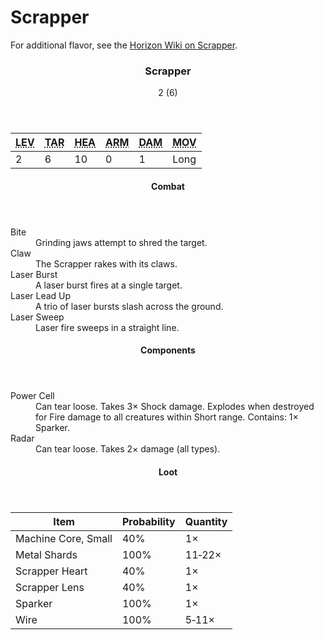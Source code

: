 <!-- +template machine scrapper cypher-creature -->

<h1>Scrapper</h1>
<p class="col-span-all">For additional flavor, see the <a href="https://horizon.fandom.com/wiki/Scrapper" rel="external">Horizon Wiki on Scrapper</a>.</p>
<div class="cypher-stat-block stat-block col-span-all">
	<article>
		<header class="title">
			<h3><span class="word" markdown="1">
Scrapper
</span></h3>
			<aside class="level-and-target">2 (6)</aside>
		</header>
		<section class="stats-tab">
			<table class="stats">
				<thead>
					<tr>
						<th><abbr title="Level">LEV</abbr></th>
						<th><abbr title="Target Number">TAR</abbr></th>
						<th><abbr title="Health">HEA</abbr></th>
						<th><abbr title="Armor">ARM</abbr></th>
						<th><abbr title="Damage">DAM</abbr></th>
						<th><abbr title="Movement">MOV</abbr></th>
					</tr>
				</thead>
				<tbody>
					<tr>
						<td>2</td>
						<td>6</td>
						<td>10</td>
						<td>0</td>
						<td>1</td>
						<td>Long</td>
					</tr>
				</tbody>
			</table>
		</section>
		<section class="combats">
			<header><h4>Combat</h4></header>
			<dl class="combat-list">
				<div class="detailed">
					<dt>Bite</dt>
					<dd markdown="1">
Grinding jaws attempt to shred the target.
</dd>
				</div>
				<div class="detailed">
					<dt>Claw</dt>
					<dd markdown="1">
The Scrapper rakes with its claws.
</dd>
				</div>
				<div class="detailed">
					<dt>Laser Burst</dt>
					<dd markdown="1">
A laser burst fires at a single target.
</dd>
				</div>
				<div class="detailed">
					<dt>Laser Lead Up</dt>
					<dd markdown="1">
A trio of laser bursts slash across the ground.
</dd>
				</div>
				<div class="detailed">
					<dt>Laser Sweep</dt>
					<dd markdown="1">
Laser fire sweeps in a straight line.
</dd>
				</div>
			</dl>
		</section>
		<section class="components">
			<header><h4>Components</h4></header>
			<dl class="component-list">
				<div class="detailed">
					<dt>Power Cell</dt>
					<dd markdown="1">
Can tear loose. Takes 3&times; Shock damage. Explodes when destroyed for Fire damage to all creatures within Short range. Contains: 1&times; Sparker.
</dd>
				</div>
				<div class="detailed">
					<dt>Radar</dt>
					<dd markdown="1">
Can tear loose. Takes 2&times; damage (all types).
</dd>
				</div>
			</dl>
		</section>
		<section class="loot-items">
			<header><h4>Loot</h4></header>
			<table class="loot-list">
				<thead>
					<tr>
						<th>Item</th>
						<th class="loot-percent">Probability</th>
						<th class="loot-qty">Quantity</th>
					</tr>
				</thead>
				<tbody>
					<tr>
						<td class="loot-title">Machine Core, Small</td>
						<td class="loot-percent">40%</td>
						<td class="loot-qty">1&times;</td>
					</tr>
					<tr>
						<td class="loot-title">Metal Shards</td>
						<td class="loot-percent">100%</td>
						<td class="loot-qty">11&#8209;22&times;</td>
					</tr>
					<tr>
						<td class="loot-title">Scrapper Heart</td>
						<td class="loot-percent">40%</td>
						<td class="loot-qty">1&times;</td>
					</tr>
					<tr>
						<td class="loot-title">Scrapper Lens</td>
						<td class="loot-percent">40%</td>
						<td class="loot-qty">1&times;</td>
					</tr>
					<tr>
						<td class="loot-title">Sparker</td>
						<td class="loot-percent">100%</td>
						<td class="loot-qty">1&times;</td>
					</tr>
					<tr>
						<td class="loot-title">Wire</td>
						<td class="loot-percent">100%</td>
						<td class="loot-qty">5&#8209;11&times;</td>
					</tr>
				</tbody>
			</table>
		</section>
	</article>
</div>

<!-- -template machine scrapper cypher-creature -->
